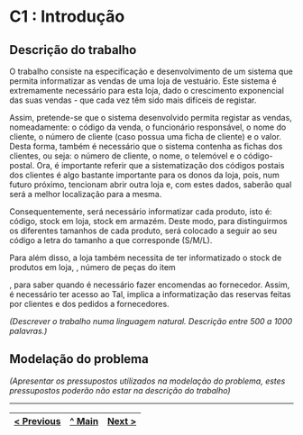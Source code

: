 # C1 : Introdução


## Descrição do trabalho
O trabalho consiste na especificação e desenvolvimento de um sistema que permita informatizar as vendas de uma loja de vestuário. Este sistema é extremamente necessário para esta loja, dado o crescimento exponencial das suas vendas - que cada vez têm sido mais difíceis de registar. 

Assim, pretende-se que o sistema desenvolvido permita registar as vendas, nomeadamente: o código da venda, o funcionário responsável, o nome do cliente, o número de cliente (caso possua uma ficha de cliente) e o valor. Desta forma, também é necessário que o sistema contenha as fichas dos clientes, ou seja: o número de cliente, o nome, o telemóvel e o código-postal. Ora, é importante referir que a sistematização dos códigos postais dos clientes é algo bastante importante para os donos da loja, pois, num futuro próximo, tencionam abrir outra loja e, com estes dados, saberão qual será a melhor localização para a mesma. 

Consequentemente, será necessário informatizar cada produto, isto é: código, stock em loja, stock em armazém. Deste modo, para distinguirmos os diferentes tamanhos de cada produto, será colocado a seguir ao seu código a letra do tamanho a que corresponde (S/M/L).

Para além disso, a loja também necessita de ter informatizado o stock de produtos em loja, , número de peças do item 


, para saber quando é necessário fazer encomendas ao fornecedor. Assim, é necessário ter acesso ao
Tal, implica a informatização das reservas feitas por clientes e dos pedidos a fornecedores.


_(Descrever o trabalho numa linguagem natural. Descrição entre 500 a 1000 palavras.)_

## Modelação do problema

_(Apresentar os pressupostos utilizados na modelação do problema, estes pressupostos poderão não estar na descrição do trabalho)_


---
[< Previous](REI00.md) | [^ Main](https://github.com/exemploTrabalho/reportSIBD/) | [Next >](REI02.md)
:--- | :---: | ---: 
